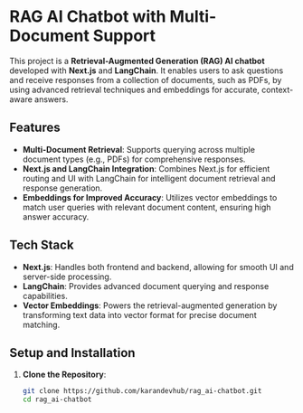 # RAG AI Chatbot with Multi-Document Support

This project is a **Retrieval-Augmented Generation (RAG) AI chatbot** developed with **Next.js** and **LangChain**. It enables users to ask questions and receive responses from a collection of documents, such as PDFs, by using advanced retrieval techniques and embeddings for accurate, context-aware answers.

## Features

- **Multi-Document Retrieval**: Supports querying across multiple document types (e.g., PDFs) for comprehensive responses.
- **Next.js and LangChain Integration**: Combines Next.js for efficient routing and UI with LangChain for intelligent document retrieval and response generation.
- **Embeddings for Improved Accuracy**: Utilizes vector embeddings to match user queries with relevant document content, ensuring high answer accuracy.

## Tech Stack

- **Next.js**: Handles both frontend and backend, allowing for smooth UI and server-side processing.
- **LangChain**: Provides advanced document querying and response capabilities.
- **Vector Embeddings**: Powers the retrieval-augmented generation by transforming text data into vector format for precise document matching.

## Setup and Installation

1. **Clone the Repository**:
   ```bash
   git clone https://github.com/karandevhub/rag_ai-chatbot.git
   cd rag_ai-chatbot
